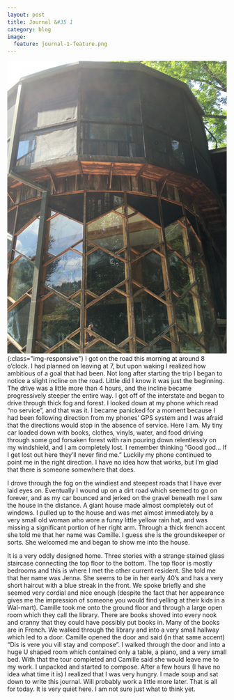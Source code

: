 ```yaml
---
layout: post
title: Journal &#35 1
category: blog
image:
  feature: journal-1-feature.png
---
```


![journal-1-feature](/images/journal-1-feature.png){:class="img-responsive"}
I got on the road this morning at around 8 o’clock. I had planned on leaving at 7, but upon waking I realized how ambitious of a goal that had been. Not long after starting the trip I began to notice a slight incline on the road. Little did I know it was just the beginning. The drive was a little more than 4 hours, and the incline became progressively steeper the entire way. I got off of the interstate and began to drive through thick fog and forest. I looked down at my phone which read “no service”, and that was it. I became panicked for a moment because I had been following direction from my phones’ GPS system and I was afraid that the directions would stop in the absence of service. Here I am. My tiny car loaded down with books, clothes, vinyls, water, and food driving through some god forsaken forest with rain pouring down relentlessly on my windshield, and I am completely lost. I remember thinking “Good god… If I get lost out here they’ll never find me.” Luckily my phone continued to point me in the right direction. I have no idea how that works, but I’m glad that there is someone somewhere that does. 

I drove through the fog on the windiest and steepest roads that I have ever laid eyes on. Eventually I wound up on a dirt road which seemed to go on forever, and as my car bounced and jerked on the gravel beneath me I saw the house in the distance. A giant house made almost completely out of windows. I pulled up to the house and was met almost immediately by a very small old woman who wore a funny little yellow rain hat, and was missing a significant portion of her right arm. Through a thick french accent she told me that her name was Camille. I guess she is the groundskeeper or sorts. She welcomed me and began to show me into the house. 

It is a very oddly designed home. Three stories with a strange stained glass staircase connecting the top floor to the bottom. The top floor is mostly bedrooms and this is where I met the other current resident. She told me that her name was Jenna. She seems to be in her early 40’s and has a very short haircut with a blue streak in the front. We spoke briefly and she seemed very cordial and nice enough (despite the fact that her appearance gives me the impression of someone you would find yelling at their kids in a Wal-mart). Camille took me onto the ground floor and through a large open room which they call the library. There are books shoved into every nook and cranny that they could have possibly put books in. Many of the books are in French. We walked through the library and into a very small hallway which led to a door. Camille opened the door and said (in that same accent) “Dis is vere you vill stay and compose”. I walked through the door and into a huge U shaped room which contained only a table, a piano, and a very small bed. With that the tour completed and Camille said she would leave me to my work. I unpacked and started to compose. After a few hours (I have no idea what time it is) I realized that I was very hungry. I made soup and sat down to write this journal. Will probably work a little more later. That is all for today. It is very quiet here. I am not sure just what to think yet. 
